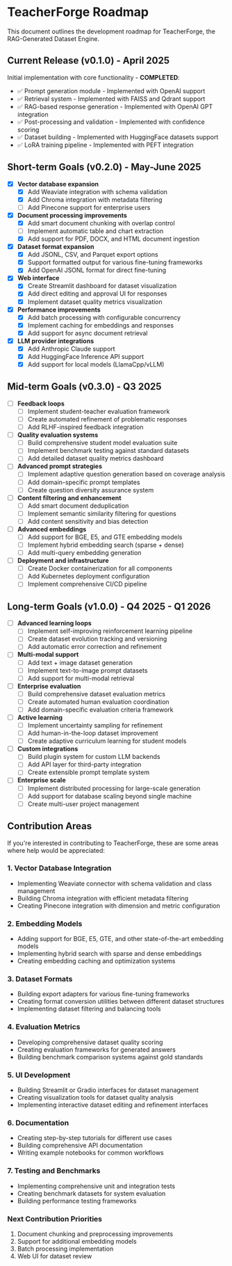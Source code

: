 # TeacherForge Roadmap

This document outlines the development roadmap for TeacherForge, the RAG-Generated Dataset Engine.

## Current Release (v0.1.0) - April 2025

Initial implementation with core functionality - **COMPLETED**:
- ✅ Prompt generation module - Implemented with OpenAI support
- ✅ Retrieval system - Implemented with FAISS and Qdrant support
- ✅ RAG-based response generation - Implemented with OpenAI GPT integration
- ✅ Post-processing and validation - Implemented with confidence scoring
- ✅ Dataset building - Implemented with HuggingFace datasets support
- ✅ LoRA training pipeline - Implemented with PEFT integration

## Short-term Goals (v0.2.0) - May-June 2025

- [x] **Vector database expansion**
  - [x] Add Weaviate integration with schema validation
  - [x] Add Chroma integration with metadata filtering
  - [ ] Add Pinecone support for enterprise users

- [x] **Document processing improvements**
  - [x] Add smart document chunking with overlap control
  - [ ] Implement automatic table and chart extraction
  - [x] Add support for PDF, DOCX, and HTML document ingestion

- [x] **Dataset format expansion**
  - [x] Add JSONL, CSV, and Parquet export options
  - [x] Support formatted output for various fine-tuning frameworks
  - [x] Add OpenAI JSONL format for direct fine-tuning

- [x] **Web interface**
  - [x] Create Streamlit dashboard for dataset visualization
  - [x] Add direct editing and approval UI for responses
  - [x] Implement dataset quality metrics visualization

- [x] **Performance improvements**
  - [x] Add batch processing with configurable concurrency
  - [x] Implement caching for embeddings and responses
  - [x] Add support for async document retrieval

- [x] **LLM provider integrations**
  - [x] Add Anthropic Claude support
  - [x] Add HuggingFace Inference API support
  - [x] Add support for local models (LlamaCpp/vLLM)

## Mid-term Goals (v0.3.0) - Q3 2025

- [ ] **Feedback loops**
  - [ ] Implement student-teacher evaluation framework
  - [ ] Create automated refinement of problematic responses
  - [ ] Add RLHF-inspired feedback integration

- [ ] **Quality evaluation systems**
  - [ ] Build comprehensive student model evaluation suite
  - [ ] Implement benchmark testing against standard datasets
  - [ ] Add detailed dataset quality metrics dashboard

- [ ] **Advanced prompt strategies**
  - [ ] Implement adaptive question generation based on coverage analysis
  - [ ] Add domain-specific prompt templates
  - [ ] Create question diversity assurance system

- [ ] **Content filtering and enhancement**
  - [ ] Add smart document deduplication
  - [ ] Implement semantic similarity filtering for questions
  - [ ] Add content sensitivity and bias detection

- [ ] **Advanced embeddings**
  - [ ] Add support for BGE, E5, and GTE embedding models
  - [ ] Implement hybrid embedding search (sparse + dense)
  - [ ] Add multi-query embedding generation

- [ ] **Deployment and infrastructure**
  - [ ] Create Docker containerization for all components
  - [ ] Add Kubernetes deployment configuration
  - [ ] Implement comprehensive CI/CD pipeline

## Long-term Goals (v1.0.0) - Q4 2025 - Q1 2026

- [ ] **Advanced learning loops**
  - [ ] Implement self-improving reinforcement learning pipeline
  - [ ] Create dataset evolution tracking and versioning
  - [ ] Add automatic error correction and refinement

- [ ] **Multi-modal support**
  - [ ] Add text + image dataset generation
  - [ ] Implement text-to-image prompt datasets
  - [ ] Add support for multi-modal retrieval

- [ ] **Enterprise evaluation**
  - [ ] Build comprehensive dataset evaluation metrics
  - [ ] Create automated human evaluation coordination
  - [ ] Add domain-specific evaluation criteria framework

- [ ] **Active learning**
  - [ ] Implement uncertainty sampling for refinement
  - [ ] Add human-in-the-loop dataset improvement
  - [ ] Create adaptive curriculum learning for student models

- [ ] **Custom integrations**
  - [ ] Build plugin system for custom LLM backends
  - [ ] Add API layer for third-party integration
  - [ ] Create extensible prompt template system

- [ ] **Enterprise scale**
  - [ ] Implement distributed processing for large-scale generation
  - [ ] Add support for database scaling beyond single machine
  - [ ] Create multi-user project management

## Contribution Areas

If you're interested in contributing to TeacherForge, these are some areas where help would be appreciated:

### 1. Vector Database Integration
- Implementing Weaviate connector with schema validation and class management
- Building Chroma integration with efficient metadata filtering
- Creating Pinecone integration with dimension and metric configuration

### 2. Embedding Models
- Adding support for BGE, E5, GTE, and other state-of-the-art embedding models
- Implementing hybrid search with sparse and dense embeddings
- Creating embedding caching and optimization systems

### 3. Dataset Formats
- Building export adapters for various fine-tuning frameworks
- Creating format conversion utilities between different dataset structures
- Implementing dataset filtering and balancing tools

### 4. Evaluation Metrics
- Developing comprehensive dataset quality scoring
- Creating evaluation frameworks for generated answers
- Building benchmark comparison systems against gold standards

### 5. UI Development
- Building Streamlit or Gradio interfaces for dataset management
- Creating visualization tools for dataset quality analysis
- Implementing interactive dataset editing and refinement interfaces

### 6. Documentation
- Creating step-by-step tutorials for different use cases
- Building comprehensive API documentation
- Writing example notebooks for common workflows

### 7. Testing and Benchmarks
- Implementing comprehensive unit and integration tests
- Creating benchmark datasets for system evaluation
- Building performance testing frameworks

### Next Contribution Priorities
1. Document chunking and preprocessing improvements
2. Support for additional embedding models
3. Batch processing implementation
4. Web UI for dataset review
